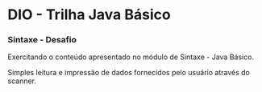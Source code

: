 # DIO - Trilha Java Básico

### Sintaxe - Desafio
Exercitando o conteúdo apresentado no módulo de Sintaxe - Java Básico.

Simples leitura e impressão de dados fornecidos pelo usuário através do scanner.